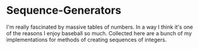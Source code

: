 # Sequence-Generators

I'm really fascinated by massive tables of numbers. In a way I think it's one of the reasons I enjoy baseball so much. Collected here are a bunch of my implementations for methods of creating sequences of integers. 